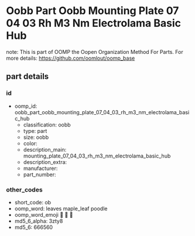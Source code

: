 # Oobb Part Oobb Mounting Plate 07 04 03 Rh M3 Nm Electrolama Basic Hub  

note: This is part of OOMP the Oopen Organization Method For Parts. For more details: https://github.com/oomlout/oomp_base

##  part details





### id
* oomp_id: oobb_part_oobb_mounting_plate_07_04_03_rh_m3_nm_electrolama_basic_hub
  * classification: oobb
  * type: part
  * size: oobb
  * color: 
  * description_main: mounting_plate_07_04_03_rh_m3_nm_electrolama_basic_hub
  * description_extra: 
  * manufacturer: 
  * part_number: 

### other_codes
* short_code: ob
* oomp_word: leaves maple_leaf poodle
* oomp_word_emoji :leaves: :maple_leaf: :poodle:
* md5_6_alpha: 3zty8
* md5_6: 666560